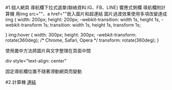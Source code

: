 #1.個人網頁
導航欄下拉式選單(聯絡資料:IG、FB、LINE)
響應式側欄
導航欄附計算機
用img src=""、a href=""嵌入圖片和超連結
圖片過渡效果使用多項改變達成
img 
{
    width: 200px;
    height: 200px;
    -webkit-transition: width 1s, height 1s, -webkit-transform 1s; 
    transition: width 1s, height 1s, transform 1s;
    
}
img:hover {
    width: 300px;
    height: 300px;
    -webkit-transform: rotate(360deg); /* Chrome, Safari, Opera */
    transform: rotate(360deg);
}	

使用置中方法將圖片與文字整理在頁面中間
<p>div style="text-align: center"</p>
固定導航欄位置不隨著滑動網頁而變動

      

#2.計算機 
[連結](https://github.com/ChunTingLn/wd107b/blob/master/HOMEWORK/%E8%A8%88%E7%AE%97%E6%A9%9F.md)

